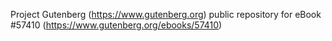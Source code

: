 Project Gutenberg (https://www.gutenberg.org) public repository for
eBook #57410 (https://www.gutenberg.org/ebooks/57410)
